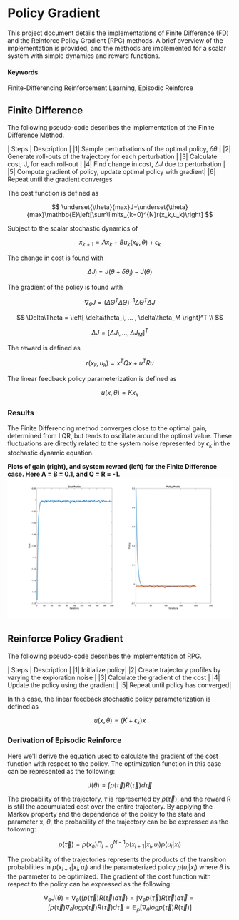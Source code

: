 # Policy Gradient

This project document details the implementations of Finite Difference (FD) and the Reinforce Policy Gradient (RPG) methods. A brief overview of the implementation is provided, and the methods are implemented for a scalar system with simple dynamics and reward functions. 

#### Keywords
Finite-Differencing Reinforcement Learning, Episodic Reinforce

## Finite Difference
The following pseudo-code describes the implementation of the Finite Difference Method. 

| Steps | Description | 
|1| Sample perturbations of the optimal policy, $\delta\theta$  | 
|2| Generate roll-outs of the trajectory for each perturbation | 
|3| Calculate cost, J, for each roll-out |
|4| Find change in cost, $\Delta J$ due to perturbation |
|5| Compute gradient of policy, update optimal policy with gradient|
|6| Repeat until the gradient converges

The cost function is defined as

$$
    \underset{\theta}{max}J=\underset{\theta}{max}\mathbb{E}\left[\sum\limits_{k=0}^{N}r(x_k,u_k)\right]
$$

Subject to the scalar stochastic dynamics of

$$
    x_{k+1}=Ax_k+Bu_k(x_k, \theta)+\epsilon_k
$$

The change in cost is found with

$$
    \Delta J_i=J(\theta+\delta\theta_i)-J(\theta)
$$

The gradient of the policy is found with

$$
     \nabla_\theta J=(\Delta\Theta^T\Delta\Theta)^{-1}\Delta\Theta^T\Delta J 
$$

$$
     \Delta\Theta = \left[ \delta\theta_i, ... ,  \delta\theta_M \right]^T \\ 
$$

$$
     \Delta J = \left[ \Delta J_i, ... , \Delta J_M \right ]^T 
$$

The reward is defined as

$$
    r(x_k,u_k)=x^TQx+u^TRu
$$

The linear feedback policy parameterization is defined as

$$
    u(x,\theta)=Kx_k
$$

### Results 

The Finite Differencing method converges close to the optimal gain, determined from LQR, but tends to oscillate around the optimal value. These fluctuations are directly related to the system noise represented by $\epsilon_k$ in the stochastic dynamic equation. 

**Plots of gain (right), and system reward (left) for the Finite Difference case. Here A = B = 0.1, and Q = R = -1.**
<img src="./plots/optimal1.png" width="600">


## Reinforce Policy Gradient
The following pseudo-code describes the implementation of RPG. 

| Steps | Description | 
|1| Initialize policy| 
|2| Create trajectory profiles by varying the exploration noise  | 
|3| Calculate the gradient of the cost |
|4| Update the policy using the gradient |
|5| Repeat until policy has converged|

In this case, the linear feedback stochastic policy parameterization is defined as

$$
    u(x,\theta)= (K + \epsilon_k)x 
$$

### Derivation of Episodic Reinforce

Here we'll derive the equation used to calculate the gradient of the cost function with respect to the policy. The optimization function in this case can be represented as the following: 

$$
    J(\theta) = \int{p\left(\vec{\tau}\right) R\left(\vec{\tau}\right) d\vec{\tau}}
$$

The probability of the trajectory, $\tau$ is represented by $p\left(\vec{\tau}\right)$, and the reward R is still the accumulated cost over the entire trajectory. By applying the Markov property and the dependence of the policy to the state and parameter x, $\theta$, the probability of the trajectory can be be expressed as the following: 

$$
    p(\vec{\tau}) = p(x_o)\Pi_{i=0}^{N-1}p(x_{i+1}|x_i, u_i)p(u_i|x_i) 
$$

The probability of the trajectories represents the products of the transition probabilities in $p(x_{i+1}|x_i, u_i)$ and the paramaterized policy $p(u_i|x_i)$ where $\theta$ is the parameter to be optimized. The gradient of the cost function with respect to the policy can be expressed as the following: 

$$
    \nabla_{\theta}J(\theta) = \nabla_{\theta}\left(\int{p\left(\vec{\tau}\right)  R\left(\vec{\tau}\right) d\vec{\tau}} \right) = \int{\nabla_{\theta}p\left(\vec{\tau}\right)  R\left(\vec{\tau}\right) d\vec{\tau}} = \int{p\left(\vec{\tau}\right)\nabla_{\theta}log p(\vec{\tau})  R\left(\vec{\tau}\right) d\vec{\tau}} = \mathbb{E}_p\left[\nabla_{\theta}log p(\vec{\tau}) R(\vec{\tau}) \right] 
$$



